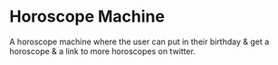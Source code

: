 # Horoscope Machine
A horoscope machine where the user can put in their birthday & get a horoscope & a link to more horoscopes on twitter. 
